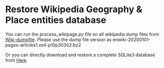 # Restore Wikipedia Geography & Place entities database

You can run the process_wikipage.py file on all wikipedia dump files from [Wiki-dumpfile](https://dumps.wikimedia.org/enwiki/20200101/). Please use the dump file version as enwiki-20200101-pages-articles1.xml-p10p30302.bz2

Or you can directly download and restore a complete SQLite3 database from [Here](https://google.com)